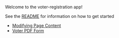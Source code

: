 Welcome to the voter-registration app!

See the [README](./../README.md) for information on how to get started

* [Modifying Page Content](Modifying-Page-Content.md)
* [Voter PDF Form](Voter-PDF-Form.md)

